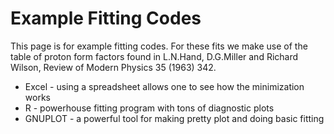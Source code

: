 # Example Fitting Codes

This page is for example fitting codes.    For these fits we make use of the table of proton form factors
found in L.N.Hand, D.G.Miller and Richard Wilson, Review of Modern Physics 35 (1963) 342.

* Excel - using a spreadsheet allows one to see how the minimization works
* R - powerhouse fitting program with tons of diagnostic plots
* GNUPLOT - a powerful tool for making pretty plot and doing basic fitting
